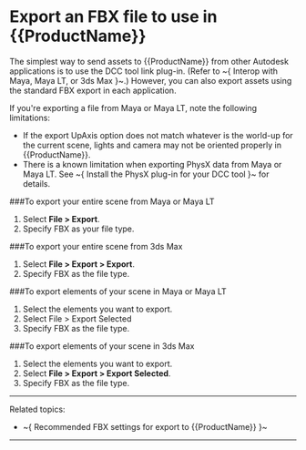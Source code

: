 # Export an FBX file to use in {{ProductName}}

The simplest way to send assets to {{ProductName}} from other Autodesk applications is to use the DCC tool link plug-in. (Refer to ~{ Interop with Maya, Maya LT, or 3ds Max }~.) However, you can also export assets using the standard FBX export in each application.

If you're exporting a file from Maya or Maya LT, note the following limitations:

- If the export UpAxis option does not match whatever is the world-up for the current scene, lights and camera may not be oriented properly in {{ProductName}}.
- There is a known limitation when exporting PhysX data from Maya or Maya LT. See ~{ Install the PhysX plug-in for your DCC tool }~ for details.

###To export your entire scene from Maya or Maya LT

1. Select **File > Export**.
2. Specify FBX as your file type.

###To export your entire scene from 3ds Max
1. Select **File > Export > Export**.
2. Specify FBX as the file type.

###To export elements of your scene in Maya or Maya LT
1. Select the elements you want to export.
2. Select File > Export Selected
3. Specify FBX as the file type.

###To export elements of your scene in 3ds Max
1. Select the elements you want to export.
2. Select **File > Export > Export Selected**.
3. Specify FBX as the file type.

---
Related topics:
-	~{ Recommended FBX settings for export to {{ProductName}} }~
---
